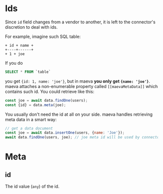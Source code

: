 Ids
===

Since `id` field changes from a vendor to another, it is left to the connector's discretion to deal with ids.

For example, imagine such SQL table:

```
+ id + name +
+----+------+
+ 1 + joe
```

If you do

```SQL
SELECT * FROM `table`
```

you get `{id: 1, name: 'joe'}`, but in maeva **you only get `{name: 'joe'}`**. maeva attaches a non-enumerable property called `[[maevaMetaData]]` which contains such id. You could retrieve like this:

```javascript
const joe = await data.findOne(users);
const {id} = data.meta(joe);
```

You usually don't need the id at all on your side. maeva handles retrieving meta data in a smart way:

```javascript
// get a data document
const joe = await data.insertOne(users, {name: 'Joe'});
await data.findOne(users, joe); // joe meta id will be used by connector to find joe by its id
```

# Meta

## id

The id value (`any`) of the id.
